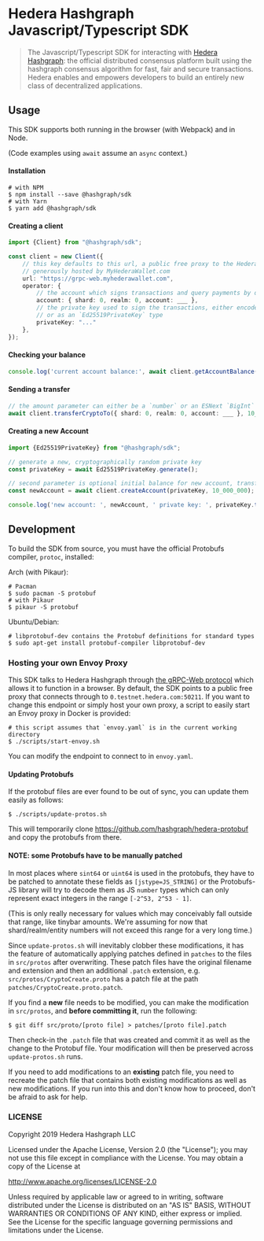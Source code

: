 # Hedera Hashgraph Javascript/Typescript SDK

> The Javascript/Typescript SDK for interacting with [Hedera Hashgraph]: the official distributed consensus
> platform built using the hashgraph consensus algorithm for fast, fair and secure
> transactions. Hedera enables and empowers developers to build an entirely new
> class of decentralized applications.

[Hedera Hashgraph]: https://hedera.com/

## Usage

This SDK supports both running in the browser (with Webpack) and in Node.

(Code examples using `await` assume an `async` context.)

#### Installation
```shell script
# with NPM
$ npm install --save @hashgraph/sdk
# with Yarn
$ yarn add @hashgraph/sdk
```

#### Creating a client
```typescript
import {Client} from "@hashgraph/sdk";

const client = new Client({ 
    // this key defaults to this url, a public free proxy to the Hedera public testnet
    // generously hosted by MyHederaWallet.com
    url: "https://grpc-web.myhederawallet.com",
    operator: {
        // the account which signs transactions and query payments by default
        account: { shard: 0, realm: 0, account: ___ },
        // the private key used to sign the transactions, either encoded as a string
        // or as an `Ed25519PrivateKey` type 
        privateKey: "..."
    },
});
```

#### Checking your balance
```typescript
console.log('current account balance:', await client.getAccountBalance());
```

#### Sending a transfer
```typescript
// the amount parameter can either be a `number` or an ESNext `BigInt` type
await client.transferCryptoTo({ shard: 0, realm: 0, account: ___ }, 10_000_000);
```

#### Creating a new Account
```typescript
import {Ed25519PrivateKey} from "@hashgraph/sdk";

// generate a new, cryptographically random private key
const privateKey = await Ed25519PrivateKey.generate();

// second parameter is optional initial balance for new account, transferred from operator account
const newAccount = await client.createAccount(privateKey, 10_000_000);

console.log('new account: ', newAccount, ' private key: ', privateKey.toString());
```

## Development

To build the SDK from source, you must have the official Protobufs compiler, `protoc`, installed:

Arch (with Pikaur):
```shell script
# Pacman
$ sudo pacman -S protobuf
# with Pikaur
$ pikaur -S protobuf
```

Ubuntu/Debian:
```shell script
# libprotobuf-dev contains the Protobuf definitions for standard types
$ sudo apt-get install protobuf-compiler libprotobuf-dev
```

### Hosting your own Envoy Proxy

This SDK talks to Hedera Hashgraph through [the gRPC-Web protocol] which allows it to function
in a browser. By default, the SDK points to a public free proxy that connects through to
`0.testnet.hedera.com:50211`. If you want to change this endpoint or simply host your own proxy,
a script to easily start an Envoy proxy in Docker is provided:

```shell script
# this script assumes that `envoy.yaml` is in the current working directory
$ ./scripts/start-envoy.sh
```

You can modify the endpoint to connect to in `envoy.yaml`.

[the gRPC-Web protocol]: https://github.com/grpc/grpc/blob/master/doc/PROTOCOL-WEB.md

#### Updating Protobufs
If the protobuf files are ever found to be out of sync, you can update them easily as follows:
```shell script
$ ./scripts/update-protos.sh
```

This will temporarily clone https://github.com/hashgraph/hedera-protobuf and copy the protobufs from
there.

#### NOTE: some Protobufs have to be manually patched
In most places where `sint64` or `uint64` is used in the protobufs, they have to be patched
to annotate these fields as `[jstype=JS_STRING]` or the Protobufs-JS library will try to decode
them as JS `number` types which can only represent exact integers in the range `[-2^53, 2^53 - 1]`.

(This is only really necessary for values which may conceivably fall outside that range, like 
tinybar amounts. We're assuming for now that shard/realm/entity numbers will not exceed this range 
for a very long time.)

Since `update-protos.sh` will inevitably clobber these modifications, it has the feature of
automatically applying patches defined in `patches` to the files in `src/protos` after overwriting.
These patch files have the original filename and extension and then an additional `.patch` 
extension, e.g. `src/protos/CryptoCreate.proto` has a patch file at the path 
`patches/CryptoCreate.proto.patch`.

If you find a **new** file needs to be modified, you can make the modification in `src/protos`, and 
**before committing it**, run the following:

```shell script
$ git diff src/proto/[proto file] > patches/[proto file].patch 
```

Then check-in the `.patch` file that was created and commit it as well as the change to the Protobuf
file. Your modification will then be preserved across `update-protos.sh` runs.

If you need to add modifications to an **existing** patch file, you need to recreate the patch file
that contains both existing modifications as well as new modifications. If you run into this and
don't know how to proceed, don't be afraid to ask for help.

### LICENSE

Copyright 2019 Hedera Hashgraph LLC

Licensed under the Apache License, Version 2.0 (the "License");
you may not use this file except in compliance with the License.
You may obtain a copy of the License at

http://www.apache.org/licenses/LICENSE-2.0

Unless required by applicable law or agreed to in writing, software
distributed under the License is distributed on an "AS IS" BASIS,
WITHOUT WARRANTIES OR CONDITIONS OF ANY KIND, either express or implied.
See the License for the specific language governing permissions and
limitations under the License.
